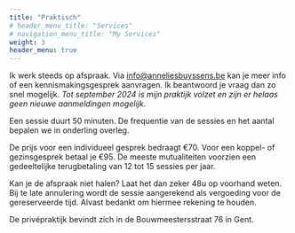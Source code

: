```yaml
---
title: "Praktisch"
# header_menu_title: "Services"
# navigation_menu_title: "My Services"
weight: 3
header_menu: true
---
```


Ik werk steeds op afspraak. Via [info@anneliesbuyssens.be](mailto:info@anneliesbuyssens.be) kan je meer info of een kennismakingsgesprek aanvragen. Ik beantwoord je vraag dan zo snel mogelijk. *Tot september 2024 is mijn praktijk volzet en zijn er helaas geen nieuwe aanmeldingen mogelijk*. 

Een sessie duurt 50 minuten.
De frequentie van de sessies en het aantal bepalen we in onderling overleg.

De prijs voor een individueel gesprek bedraagt €70.
Voor een koppel- of gezinsgesprek betaal je €95.
De meeste mutualiteiten voorzien een gedeeltelijke terugbetaling van 12 tot 15 sessies per jaar.

Kan je de afspraak niet halen? Laat het dan zeker 48u op voorhand weten. Bij te late annulering wordt de sessie aangerekend als vergoeding voor de gereserveerde tijd. Alvast bedankt om hiermee rekening te houden.

De privépraktijk bevindt zich in de Bouwmeestersstraat 76 in Gent.
